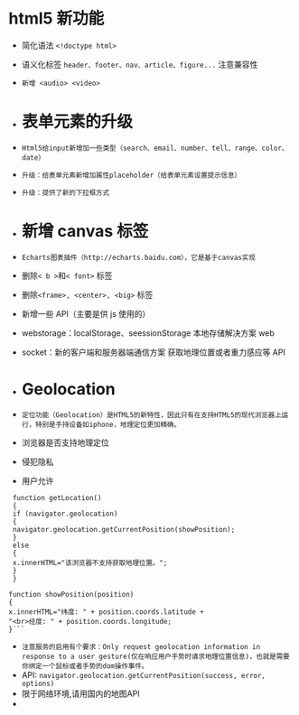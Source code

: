 # html5 新功能

- 简化语法 `<!doctype html>`
- 语义化标签 `header、footer、nav、article、figure...` 注意兼容性
- `新增 <audio> <video>`
- # 表单元素的升级
- `Html5给input新增加一些类型（search、email、number、tell、range、color、date）`

- `升级：给表单元素新增加属性placeholder（给表单元素设置提示信息）`

- `升级：提供了新的下拉框方式`
- # 新增 canvas 标签
- `Echarts图表插件（http://echarts.baidu.com），它是基于canvas实现`

- 删除`< b >`和`< font>` 标签

- 删除`<frame>, <center>, <big>` 标签
- 新增一些 API（主要是供 js 使用的）
- webstorage：localStorage、seessionStorage 本地存储解决方案 web
- socket：新的客户端和服务器端通信方案 获取地理位置或者重力感应等 API
- # Geolocation
- `定位功能（Geolocation）是HTML5的新特性，因此只有在支持HTML5的现代浏览器上运行，特别是手持设备如iphone，地理定位更加精确。`
- 浏览器是否支持地理定位
- 侵犯隐私
- 用户允许

````var x=document.getElementById("demo");
 function getLocation()
 {
 if (navigator.geolocation)
 {
 navigator.geolocation.getCurrentPosition(showPosition);
 }
 else
 {
 x.innerHTML="该浏览器不支持获取地理位置。";
 }
 }

function showPosition(position)
{
x.innerHTML="纬度: " + position.coords.latitude +
"<br>经度: " + position.coords.longitude;
}```
````

- `注意服务的启用有个要求：Only request geolocation information in response to a user gesture(仅在响应用户手势时请求地理位置信息)，也就是需要你绑定一个鼠标或者手势的dom操作事件。`
- API: `navigator.geolocation.getCurrentPosition(success, error, options)`
-  限于网络环境,请用国内的地图API 
- 
